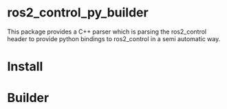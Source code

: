 ros2_control_py_builder
===============================

This package provides a C++ parser which is parsing the ros2_control header to provide python bindings to ros2_control
in a semi automatic way.

Install
=========

Builder
==========


